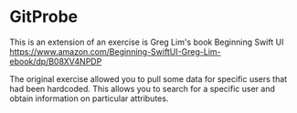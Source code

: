 # GitProbe

This is an extension of an exercise is Greg Lim's book 
Beginning Swift UI
https://www.amazon.com/Beginning-SwiftUI-Greg-Lim-ebook/dp/B08XV4NPDP

The original exercise allowed you to pull some data for specific users that had been hardcoded. This allows you to search for a specific user and obtain information on particular attributes.

